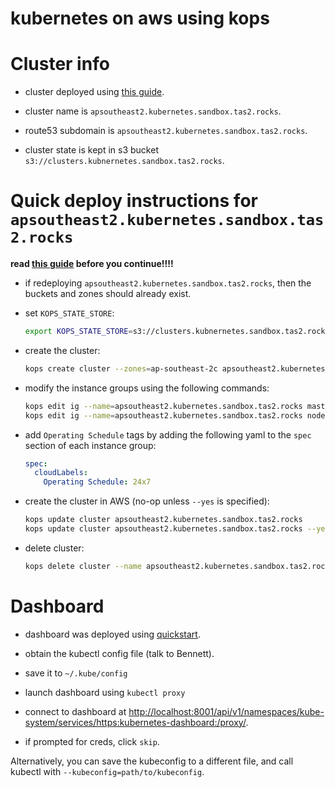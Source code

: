 # kubernetes on aws using kops

# Cluster info

* cluster deployed using
  [this guide](https://kubernetes.io/docs/getting-started-guides/kops/).

* cluster name is `apsoutheast2.kubernetes.sandbox.tas2.rocks`.

* route53 subdomain is `apsoutheast2.kubernetes.sandbox.tas2.rocks`.

* cluster state is kept in s3 bucket
  `s3://clusters.kubnernetes.sandbox.tas2.rocks`.

# Quick deploy instructions for `apsoutheast2.kubernetes.sandbox.tas2.rocks`

**read [this guide](https://kubernetes.io/docs/getting-started-guides/kops/)
before you continue!!!!**

* if redeploying `apsoutheast2.kubernetes.sandbox.tas2.rocks`, then the buckets
  and zones should already exist.

* set `KOPS_STATE_STORE`:
    ```bash
    export KOPS_STATE_STORE=s3://clusters.kubnernetes.sandbox.tas2.rocks
    ```

* create the cluster:
    ```bash
    kops create cluster --zones=ap-southeast-2c apsoutheast2.kubernetes.sandbox.tas2.rocks
    ```

* modify the instance groups using the following commands:
    ```bash
    kops edit ig --name=apsoutheast2.kubernetes.sandbox.tas2.rocks master-ap-southeast-2c
    kops edit ig --name=apsoutheast2.kubernetes.sandbox.tas2.rocks nodes
    ```

* add `Operating Schedule` tags by adding the following yaml to the `spec`
  section of each instance group:
    ```yaml
    spec:
      cloudLabels:
        Operating Schedule: 24x7
    ```

* create the cluster in AWS (no-op unless `--yes` is specified):
    ```bash
    kops update cluster apsoutheast2.kubernetes.sandbox.tas2.rocks
    kops update cluster apsoutheast2.kubernetes.sandbox.tas2.rocks --yes
    ```

* delete cluster:
    ```bash
    kops delete cluster --name apsoutheast2.kubernetes.sandbox.tas2.rocks
    ```

# Dashboard

* dashboard was deployed using
  [quickstart](https://github.com/kubernetes/dashboard#getting-started).

* obtain the kubectl config file (talk to Bennett).

* save it to `~/.kube/config`

* launch dashboard using `kubectl proxy`

* connect to dashboard at [http://localhost:8001/api/v1/namespaces/kube-system/services/https:kubernetes-dashboard:/proxy/](http://localhost:8001/api/v1/namespaces/kube-system/services/https:kubernetes-dashboard:/proxy/).

* if prompted for creds, click `skip`.

Alternatively, you can save the kubeconfig to a different file, and
call kubectl with `--kubeconfig=path/to/kubeconfig`.

